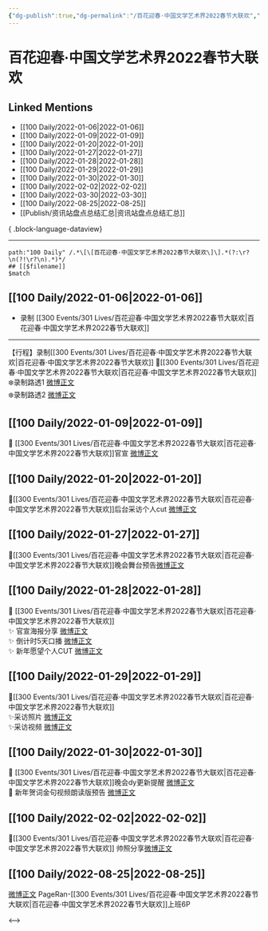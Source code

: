 ```yaml
---
{"dg-publish":true,"dg-permalink":"/百花迎春·中国文学艺术界2022春节大联欢","permalink":"/百花迎春·中国文学艺术界2022春节大联欢/","created":"2022-12-07T16:21:36.000+08:00","updated":"2023-04-10T16:27:53.000+08:00"}
---
```


# 百花迎春·中国文学艺术界2022春节大联欢

## Linked Mentions
- [[100 Daily/2022-01-06\|2022-01-06]]
- [[100 Daily/2022-01-09\|2022-01-09]]
- [[100 Daily/2022-01-20\|2022-01-20]]
- [[100 Daily/2022-01-27\|2022-01-27]]
- [[100 Daily/2022-01-28\|2022-01-28]]
- [[100 Daily/2022-01-29\|2022-01-29]]
- [[100 Daily/2022-01-30\|2022-01-30]]
- [[100 Daily/2022-02-02\|2022-02-02]]
- [[100 Daily/2022-03-30\|2022-03-30]]
- [[100 Daily/2022-08-25\|2022-08-25]]
- [[Publish/资讯站盘点总结汇总\|资讯站盘点总结汇总]]

{ .block-language-dataview}

---

```expander
path:"100 Daily" /.*\[\[百花迎春·中国文学艺术界2022春节大联欢\]\].*(?:\r?\n(?!\r?\n).*)*/
## [[$filename]]
$match
```
## [[100 Daily/2022-01-06\|2022-01-06]]
  - 录制 [[300 Events/301 Lives/百花迎春·中国文学艺术界2022春节大联欢\|百花迎春·中国文学艺术界2022春节大联欢]]
---
【行程】录制[[300 Events/301 Lives/百花迎春·中国文学艺术界2022春节大联欢\|百花迎春·中国文学艺术界2022春节大联欢]]
🌟[[300 Events/301 Lives/百花迎春·中国文学艺术界2022春节大联欢\|百花迎春·中国文学艺术界2022春节大联欢]]  
❄️录制路透1 [微博正文](https://m.weibo.cn/6466290670/4722661680221558)  
❄️录制路透2 [微博正文](https://m.weibo.cn/6466290670/4722666122513291)
## [[100 Daily/2022-01-09\|2022-01-09]]
💫 [[300 Events/301 Lives/百花迎春·中国文学艺术界2022春节大联欢\|百花迎春·中国文学艺术界2022春节大联欢]]官宣 [微博正文](https://m.weibo.cn/6466290670/4723816741211917)
## [[100 Daily/2022-01-20\|2022-01-20]]
🌟[[300 Events/301 Lives/百花迎春·中国文学艺术界2022春节大联欢\|百花迎春·中国文学艺术界2022春节大联欢]]后台采访个人cut [微博正文](https://m.weibo.cn/6466290670/4727691959603722)

## [[100 Daily/2022-01-27\|2022-01-27]]
🌟[[300 Events/301 Lives/百花迎春·中国文学艺术界2022春节大联欢\|百花迎春·中国文学艺术界2022春节大联欢]]晚会舞台预告[微博正文](https://m.weibo.cn/6466290670/4730367133356178)

## [[100 Daily/2022-01-28\|2022-01-28]]
💫 [[300 Events/301 Lives/百花迎春·中国文学艺术界2022春节大联欢\|百花迎春·中国文学艺术界2022春节大联欢]]  
✨ 官宣海报分享 [微博正文](https://m.weibo.cn/6466290670/4730744616259326)  
✨ 倒计时5天口播 [微博正文](https://m.weibo.cn/6466290670/4730566131581159)  
✨ 新年愿望个人CUT [微博正文](https://m.weibo.cn/6466290670/4730537103592115)
## [[100 Daily/2022-01-29\|2022-01-29]]
🌟[[300 Events/301 Lives/百花迎春·中国文学艺术界2022春节大联欢\|百花迎春·中国文学艺术界2022春节大联欢]]  
✨采访照片 [微博正文](https://m.weibo.cn/6466290670/4730926002867226)  
✨采访视频 [微博正文](https://m.weibo.cn/6466290670/4730988950982691)
## [[100 Daily/2022-01-30\|2022-01-30]]
💫 [[300 Events/301 Lives/百花迎春·中国文学艺术界2022春节大联欢\|百花迎春·中国文学艺术界2022春节大联欢]]晚会dy更新提醒 [微博正文](https://m.weibo.cn/6466290670/4731391445570426)  
💫 新年贺词金句视频朗读版预告 [微博正文](https://m.weibo.cn/6466290670/4731294724657716)
## [[100 Daily/2022-02-02\|2022-02-02]]
🌟[[300 Events/301 Lives/百花迎春·中国文学艺术界2022春节大联欢\|百花迎春·中国文学艺术界2022春节大联欢]] 帅照分享[微博正文](https://m.weibo.cn/6466290670/4732367077904718)
## [[100 Daily/2022-08-25\|2022-08-25]]
[微博正文](https://m.weibo.cn/7633014126/4806388230917212) PageRan-[[300 Events/301 Lives/百花迎春·中国文学艺术界2022春节大联欢\|百花迎春·中国文学艺术界2022春节大联欢]]上班6P

<-->